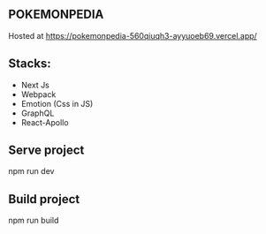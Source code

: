 
## POKEMONPEDIA

Hosted at https://pokemonpedia-560qiuqh3-ayyuoeb69.vercel.app/

## Stacks:

- Next Js
- Webpack
- Emotion (Css in JS)
- GraphQL
- React-Apollo

## Serve project
npm run dev

## Build project
npm run build
